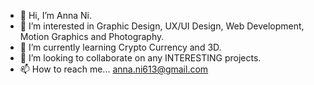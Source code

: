 - 👋 Hi, I’m Anna Ni. 
- 👀 I’m interested in Graphic Design, UX/UI Design, Web Development, Motion Graphics and Photography.
- 🌱 I’m currently learning Crypto Currency and 3D.
- 💞️ I’m looking to collaborate on any INTERESTING projects.
- 📫 How to reach me... anna.ni613@gmail.com

<!---
ni000014/ni000014 is a ✨ special ✨ repository because its `README.md` (this file) appears on your GitHub profile.
You can click the Preview link to take a look at your changes.
--->
